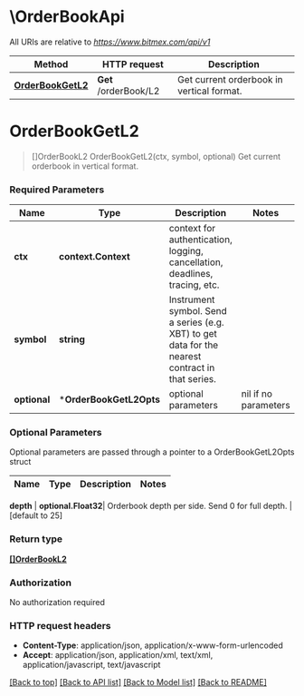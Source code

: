 # \OrderBookApi

All URIs are relative to *https://www.bitmex.com/api/v1*

Method | HTTP request | Description
------------- | ------------- | -------------
[**OrderBookGetL2**](OrderBookApi.md#OrderBookGetL2) | **Get** /orderBook/L2 | Get current orderbook in vertical format.


# **OrderBookGetL2**
> []OrderBookL2 OrderBookGetL2(ctx, symbol, optional)
Get current orderbook in vertical format.

### Required Parameters

Name | Type | Description  | Notes
------------- | ------------- | ------------- | -------------
 **ctx** | **context.Context** | context for authentication, logging, cancellation, deadlines, tracing, etc.
  **symbol** | **string**| Instrument symbol. Send a series (e.g. XBT) to get data for the nearest contract in that series. | 
 **optional** | ***OrderBookGetL2Opts** | optional parameters | nil if no parameters

### Optional Parameters
Optional parameters are passed through a pointer to a OrderBookGetL2Opts struct

Name | Type | Description  | Notes
------------- | ------------- | ------------- | -------------

 **depth** | **optional.Float32**| Orderbook depth per side. Send 0 for full depth. | [default to 25]

### Return type

[**[]OrderBookL2**](OrderBookL2.md)

### Authorization

No authorization required

### HTTP request headers

 - **Content-Type**: application/json, application/x-www-form-urlencoded
 - **Accept**: application/json, application/xml, text/xml, application/javascript, text/javascript

[[Back to top]](#) [[Back to API list]](../README.md#documentation-for-api-endpoints) [[Back to Model list]](../README.md#documentation-for-models) [[Back to README]](../README.md)

